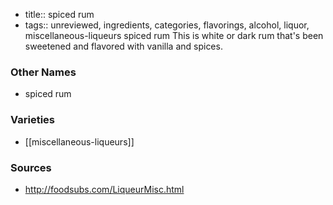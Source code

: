 - title:: spiced rum
- tags:: unreviewed, ingredients, categories, flavorings, alcohol, liquor, miscellaneous-liqueurs
spiced rum This is white or dark rum that's been sweetened and flavored with vanilla and spices.

### Other Names

* spiced rum

### Varieties

* [[miscellaneous-liqueurs]]

### Sources
* http://foodsubs.com/LiqueurMisc.html
